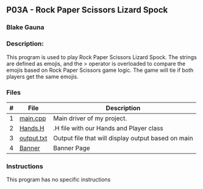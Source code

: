 ## P03A - Rock Paper Scissors Lizard Spock
### Blake Gauna
### Description:

This program is used to play Rock Paper Scissors Lizard Spock. The
strings are defined as emojis, and the > operator is overloaded to
compare the emojis based on Rock Paper Scissors game logic. The
game will tie if both players get the same emojis.

### Files

|   #   | File            | Description                                        |
| :---: | --------------- | -------------------------------------------------- |
|   1   |    [main.cpp](https://github.com/blakeGauna/2143-OOP-Gauna/blob/main/Assignments/Program%203A/main.cpp)     | Main driver of my project.     |
|   2   |    [Hands.H](https://github.com/blakeGauna/2143-OOP-Gauna/blob/main/Assignments/Program%203A/Hands.H)    | .H file with our Hands and Player class    |
|   3   |    [output.txt](https://github.com/blakeGauna/2143-OOP-Gauna/blob/main/Assignments/Program%203A/output.txt)     | Output file that will display output based on main |
|   4   |    [Banner ](https://github.com/blakeGauna/2143-OOP-Gauna/blob/main/Assignments/PO2/banner%20(po2).txt) | Banner Page |

### Instructions

This program has no specific instructions

